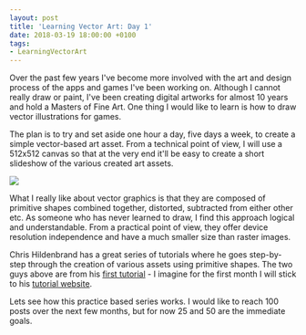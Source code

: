 ```yaml
---
layout: post
title: 'Learning Vector Art: Day 1'
date: 2018-03-19 18:00:00 +0100
tags:
- LearningVectorArt
---
```


Over the past few years I've become more involved with the art and design process of the apps and games I've been working on. Although I cannot really draw or paint, I've been creating digital artworks for almost 10 years and hold a Masters of Fine Art. One thing I would like to learn is how to draw vector illustrations for games.

The plan is to try and set aside one hour a day, five days a week, to create a simple vector-based art asset. From a technical point of view, I will use a 512x512 canvas so that at the very end it'll be easy to create a short slideshow of the various created art assets.

![]({{site.baseurl}}/assets/images/posts/2018/LearningVectorArt/01.svg)

What I really like about vector graphics is that they are composed of primitive shapes combined together, distorted, subtracted from either other etc. As someone who has never learned to draw, I find this approach logical and understandable. From a practical point of view, they offer device resolution independence and have a much smaller size than raster images.

Chris Hildenbrand has a great series of tutorials where he goes step-by-step through the creation of various assets using primitive shapes. The two guys above are from his [first tutorial](https://www.gamasutra.com/blogs/ChrisHildenbrand/20111015/90415/2D_Game_Art_For_Programmers__Part_1_updated.php) - I imagine for the first month I will stick to his [tutorial website](http://www.2dgameartguru.com/).

Lets see how this practice based series works. I would like to reach 100 posts over the next few months, but for now 25 and 50 are the immediate goals.
